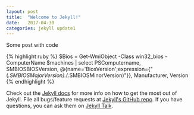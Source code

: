 ```yaml
---
layout: post
title:  "Welcome to Jekyll!"
date:   2017-04-30 
categories: jekyll update1
---
```

Some post with code

{% highlight ruby %}
$Bios     = Get-WmiObject -Class win32_bios -ComputerName $machines | select PSComputername,
                                                                             SMBIOSBIOSVersion,
                                                                             @{name='BiosVersion';expression={"$($_.SMBIOSMajorVersion).$($_.SMBIOSMinorVersion)"}},
                                                                             Manufacturer,
                                                                             Version
{% endhighlight %}

Check out the [Jekyll docs][jekyll-docs] for more info on how to get the most out of Jekyll. File all bugs/feature requests at [Jekyll's GitHub repo][jekyll-gh]. If you have questions, you can ask them on [Jekyll Talk][jekyll-talk].

[jekyll-docs]: http://jekyllrb.com/docs/home
[jekyll-gh]:   https://github.com/wvsandwijk
[jekyll-talk]: https://talk.jekyllrb.com/

